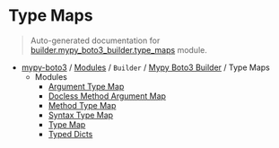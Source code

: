 # Type Maps

> Auto-generated documentation for [builder.mypy_boto3_builder.type_maps](https://github.com/vemel/mypy_boto3/blob/master/builder/mypy_boto3_builder/type_maps/__init__.py) module.

- [mypy-boto3](../../../README.md#mypy_boto3) / [Modules](../../../MODULES.md#mypy-boto3-modules) / `Builder` / [Mypy Boto3 Builder](../index.md#mypy-boto3-builder) / Type Maps
    - Modules
        - [Argument Type Map](argument_type_map.md#argument-type-map)
        - [Docless Method Argument Map](docless_method_argument_map.md#docless-method-argument-map)
        - [Method Type Map](method_type_map.md#method-type-map)
        - [Syntax Type Map](syntax_type_map.md#syntax-type-map)
        - [Type Map](type_map.md#type-map)
        - [Typed Dicts](typed_dicts.md#typed-dicts)
